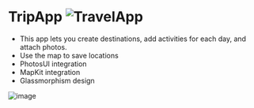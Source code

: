 # TripApp ![TravelApp](https://github.com/maxreuben/TripApp/assets/28548154/1235eb2a-2bad-4ac1-9139-fc10403aedf6)

* This app lets you create destinations, add
activities for each day, and attach photos.
* Use the map to save locations
* PhotosUI integration
* MapKit integration
* Glassmorphism design

![image](https://github.com/maxreuben/TripApp/assets/28548154/d82f4db3-d1a0-4be2-9763-3d16d8db92d6)
